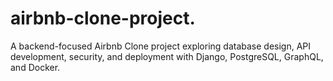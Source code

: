 # airbnb-clone-project.
A backend-focused Airbnb Clone project exploring database design, API development, security, and deployment with Django, PostgreSQL, GraphQL, and Docker.
